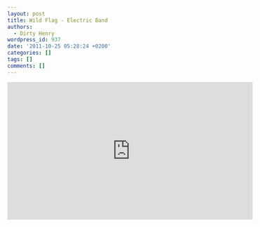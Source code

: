 ```yaml
---
layout: post
title: Wild Flag - Electric Band
authors:
  - Dirty Henry
wordpress_id: 937
date: '2011-10-25 05:28:24 +0200'
categories: []
tags: []
comments: []
---
```

<iframe width="560" height="314" src="http://www.npr.org/player/embeddable/video/player.html?i=141587275&m=141591608" frameborder="0"></iframe>
